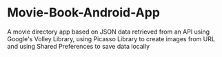 # Movie-Book-Android-App
A movie directory app based on JSON data retrieved from an API using Google's Volley Library, using Picasso Library to create images from URL and using Shared Preferences to save data locally

